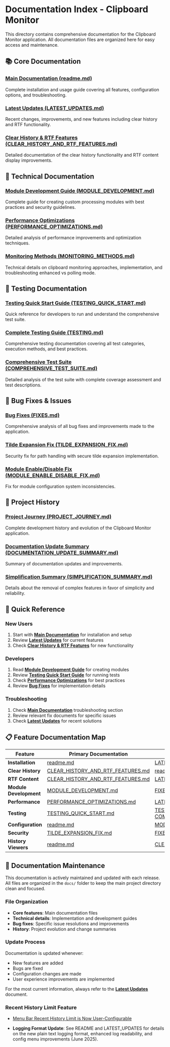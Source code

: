 # Documentation Index - Clipboard Monitor

This directory contains comprehensive documentation for the Clipboard Monitor application. All documentation files are organized here for easy access and maintenance.

## 📚 **Core Documentation**

### **[Main Documentation (readme.md)](readme.md)**
Complete installation and usage guide covering all features, configuration options, and troubleshooting.

### **[Latest Updates (LATEST_UPDATES.md)](LATEST_UPDATES.md)**
Recent changes, improvements, and new features including clear history and RTF functionality.

### **[Clear History & RTF Features (CLEAR_HISTORY_AND_RTF_FEATURES.md)](CLEAR_HISTORY_AND_RTF_FEATURES.md)**
Detailed documentation of the clear history functionality and RTF content display improvements.

## 🔧 **Technical Documentation**

### **[Module Development Guide (MODULE_DEVELOPMENT.md)](MODULE_DEVELOPMENT.md)**
Complete guide for creating custom processing modules with best practices and security guidelines.

### **[Performance Optimizations (PERFORMANCE_OPTIMIZATIONS.md)](PERFORMANCE_OPTIMIZATIONS.md)**
Detailed analysis of performance improvements and optimization techniques.

### **[Monitoring Methods (MONITORING_METHODS.md)](MONITORING_METHODS.md)**
Technical details on clipboard monitoring approaches, implementation, and troubleshooting enhanced vs polling mode.

## 🧪 **Testing Documentation**

### **[Testing Quick Start Guide (TESTING_QUICK_START.md)](TESTING_QUICK_START.md)**
Quick reference for developers to run and understand the comprehensive test suite.

### **[Complete Testing Guide (TESTING.md)](TESTING.md)**
Comprehensive testing documentation covering all test categories, execution methods, and best practices.

### **[Comprehensive Test Suite (COMPREHENSIVE_TEST_SUITE.md)](COMPREHENSIVE_TEST_SUITE.md)**
Detailed analysis of the test suite with complete coverage assessment and test descriptions.

## 🐛 **Bug Fixes & Issues**

### **[Bug Fixes (FIXES.md)](FIXES.md)**
Comprehensive analysis of all bug fixes and improvements made to the application.

### **[Tilde Expansion Fix (TILDE_EXPANSION_FIX.md)](TILDE_EXPANSION_FIX.md)**
Security fix for path handling with secure tilde expansion implementation.

### **[Module Enable/Disable Fix (MODULE_ENABLE_DISABLE_FIX.md)](MODULE_ENABLE_DISABLE_FIX.md)**
Fix for module configuration system inconsistencies.

## 📖 **Project History**

### **[Project Journey (PROJECT_JOURNEY.md)](PROJECT_JOURNEY.md)**
Complete development history and evolution of the Clipboard Monitor application.

### **[Documentation Update Summary (DOCUMENTATION_UPDATE_SUMMARY.md)](DOCUMENTATION_UPDATE_SUMMARY.md)**
Summary of documentation updates and improvements.

### **[Simplification Summary (SIMPLIFICATION_SUMMARY.md)](SIMPLIFICATION_SUMMARY.md)**
Details about the removal of complex features in favor of simplicity and reliability.

## 🎯 **Quick Reference**

### **New Users**
1. Start with **[Main Documentation](readme.md)** for installation and setup
2. Review **[Latest Updates](LATEST_UPDATES.md)** for current features
3. Check **[Clear History & RTF Features](CLEAR_HISTORY_AND_RTF_FEATURES.md)** for new functionality

### **Developers**
1. Read **[Module Development Guide](MODULE_DEVELOPMENT.md)** for creating modules
2. Review **[Testing Quick Start Guide](TESTING_QUICK_START.md)** for running tests
3. Check **[Performance Optimizations](PERFORMANCE_OPTIMIZATIONS.md)** for best practices
4. Review **[Bug Fixes](FIXES.md)** for implementation details

### **Troubleshooting**
1. Check **[Main Documentation](readme.md)** troubleshooting section
2. Review relevant fix documents for specific issues
3. Check **[Latest Updates](LATEST_UPDATES.md)** for recent solutions

## 📋 **Feature Documentation Map**

| Feature | Primary Documentation | Additional Resources |
|---------|----------------------|---------------------|
| **Installation** | [readme.md](readme.md) | [LATEST_UPDATES.md](LATEST_UPDATES.md) |
| **Clear History** | [CLEAR_HISTORY_AND_RTF_FEATURES.md](CLEAR_HISTORY_AND_RTF_FEATURES.md) | [readme.md](readme.md) |
| **RTF Content** | [CLEAR_HISTORY_AND_RTF_FEATURES.md](CLEAR_HISTORY_AND_RTF_FEATURES.md) | [LATEST_UPDATES.md](LATEST_UPDATES.md) |
| **Module Development** | [MODULE_DEVELOPMENT.md](MODULE_DEVELOPMENT.md) | [FIXES.md](FIXES.md) |
| **Performance** | [PERFORMANCE_OPTIMIZATIONS.md](PERFORMANCE_OPTIMIZATIONS.md) | [LATEST_UPDATES.md](LATEST_UPDATES.md) |
| **Testing** | [TESTING_QUICK_START.md](TESTING_QUICK_START.md) | [TESTING.md](TESTING.md), [COMPREHENSIVE_TEST_SUITE.md](COMPREHENSIVE_TEST_SUITE.md) |
| **Configuration** | [readme.md](readme.md) | [MODULE_ENABLE_DISABLE_FIX.md](MODULE_ENABLE_DISABLE_FIX.md) |
| **Security** | [TILDE_EXPANSION_FIX.md](TILDE_EXPANSION_FIX.md) | [FIXES.md](FIXES.md) |
| **History Viewers** | [readme.md](readme.md) | [CLEAR_HISTORY_AND_RTF_FEATURES.md](CLEAR_HISTORY_AND_RTF_FEATURES.md) |

## 🔄 **Documentation Maintenance**

This documentation is actively maintained and updated with each release. All files are organized in the `docs/` folder to keep the main project directory clean and focused.

### **File Organization**
- **Core features**: Main documentation files
- **Technical details**: Implementation and development guides  
- **Bug fixes**: Specific issue resolutions and improvements
- **History**: Project evolution and change summaries

### **Update Process**
Documentation is updated whenever:
- New features are added
- Bugs are fixed
- Configuration changes are made
- User experience improvements are implemented

For the most current information, always refer to the **[Latest Updates](LATEST_UPDATES.md)** document.

### **Recent History Limit Feature**
- [Menu Bar Recent History Limit is Now User-Configurable](readme.md#menu-bar-recent-history-limit-is-now-user-configurable)

- **Logging Format Update**: See README and LATEST_UPDATES for details on the new plain text logging format, enhanced log readability, and config menu improvements (June 2025).

